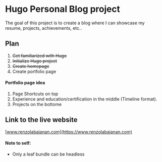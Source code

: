 # Hugo Personal Blog project

The goal of this project is to create a blog where I can showcase my resume, projects, achievements, etc..

## Plan

1. ~~Get familiarized with Hugo~~
2. ~~Initialize Hugo project~~
3. ~~Create homepage~~
4. Create portfolio page

#### Portfolio page idea
1. Page Shortcuts on top
2. Experience and education/certification in the middle (Timeline format).
3. Projects on the bottome

## Link to the live website

[www.renzolabajanan.com](https://www.renzolabajanan.com)

#### Note to self:
- Only a leaf bundle can be headless

